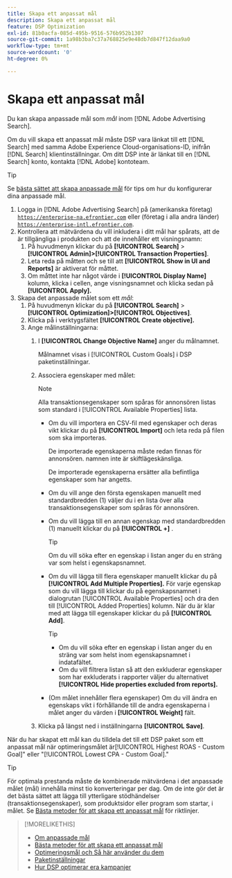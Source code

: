 ```yaml
---
title: Skapa ett anpassat mål
description: Skapa ett anpassat mål
feature: DSP Optimization
exl-id: 81b0acfa-085d-495b-9516-576b952b1307
source-git-commit: 1a98b3ba7c37a768825e9e48db7d847f12daa9a0
workflow-type: tm+mt
source-wordcount: '0'
ht-degree: 0%

---
```


# Skapa ett anpassat mål

Du kan skapa anpassade mål som *mål* inom [!DNL Adobe Advertising Search].

Om du vill skapa ett anpassat mål måste DSP vara länkat till ett [!DNL Search] med samma Adobe Experience Cloud-organisations-ID, inifrån [!DNL Search] klientinställningar. Om ditt DSP inte är länkat till en [!DNL Search] konto, kontakta [!DNL Adobe] kontoteam.

>[!TIP]
>
>Se [bästa sättet att skapa anpassade mål](custom-goal-best-practices.md) för tips om hur du konfigurerar dina anpassade mål.

1. Logga in [!DNL Adobe Advertising Search] på (amerikanska företag) [`https://enterprise-na.efrontier.com`](https://enterprise-na.efrontier.com) eller (företag i alla andra länder) [`https://enterprise-intl.efrontier.com`](https://enterprise-intl.efrontier.com).
1. Kontrollera att mätvärdena du vill inkludera i ditt mål har spårats, att de är tillgängliga i produkten och att de innehåller ett visningsnamn:
   1. På huvudmenyn klickar du på **[!UICONTROL Search]** > **[!UICONTROL Admin]>[!UICONTROL Transaction Properties]**.
   1. Leta reda på måtten och se till att **[!UICONTROL Show in UI and Reports]** är aktiverat för måttet.
   1. Om måttet inte har något värde i **[!UICONTROL Display Name]** kolumn, klicka i cellen, ange visningsnamnet och klicka sedan på **[!UICONTROL Apply].**
1. Skapa det anpassade målet som ett *mål*:
   1. På huvudmenyn klickar du på **[!UICONTROL Search]** > **[!UICONTROL Optimization]>[!UICONTROL Objectives]**.
   1. Klicka på i verktygsfältet **[!UICONTROL Create objective].**
   1. Ange målinställningarna:
      1. I **[!UICONTROL Change Objective Name]** anger du målnamnet.

         Målnamnet visas i [!UICONTROL Custom Goals] i DSP paketinställningar.

      1. Associera egenskaper med målet:

         >[!NOTE]
         >
         > Alla transaktionsegenskaper som spåras för annonsören listas som standard i [!UICONTROL Available Properties] lista.

         * Om du vill importera en CSV-fil med egenskaper och deras vikt klickar du på **[!UICONTROL Import]** och leta reda på filen som ska importeras.

            De importerade egenskaperna måste redan finnas för annonsören. namnen inte är skiftlägeskänsliga.

            De importerade egenskaperna ersätter alla befintliga egenskaper som har angetts.

         * Om du vill ange den första egenskapen manuellt med standardbredden (1) väljer du i en lista över alla transaktionsegenskaper som spåras för annonsören.

         * Om du vill lägga till en annan egenskap med standardbredden (1) manuellt klickar du på **[!UICONTROL +]** .

            >[!TIP]
            >
            > Om du vill söka efter en egenskap i listan anger du en sträng var som helst i egenskapsnamnet.

         * Om du vill lägga till flera egenskaper manuellt klickar du på **[!UICONTROL Add Multiple Properties].** För varje egenskap som du vill lägga till klickar du på egenskapsnamnet i dialogrutan [!UICONTROL Available Properties] och dra den till [!UICONTROL Added Properties] kolumn. När du är klar med att lägga till egenskaper klickar du på **[!UICONTROL Add]**.

            >[!TIP]
            >
            >* Om du vill söka efter en egenskap i listan anger du en sträng var som helst inom egenskapsnamnet i indatafältet.
            >* Om du vill filtrera listan så att den exkluderar egenskaper som har exkluderats i rapporter väljer du alternativet **[!UICONTROL Hide properties excluded from reports].**


         * (Om målet innehåller flera egenskaper) Om du vill ändra en egenskaps vikt i förhållande till de andra egenskaperna i målet anger du värden i **[!UICONTROL Weight]** fält.
      1. Klicka på längst ned i inställningarna **[!UICONTROL Save]**.


När du har skapat ett mål kan du tilldela det till ett DSP paket som ett anpassat mål när optimeringsmålet är[!UICONTROL Highest ROAS - Custom Goal]&quot; eller &quot;[!UICONTROL Lowest CPA - Custom Goal].&quot;

>[!TIP]
>
>För optimala prestanda måste de kombinerade mätvärdena i det anpassade målet (mål) innehålla minst tio konverteringar per dag. Om de inte gör det är det bästa sättet att lägga till ytterligare stödhändelser (transaktionsegenskaper), som produktsidor eller program som startar, i målet. Se [Bästa metoder för att skapa ett anpassat mål](custom-goal-best-practices.md) för riktlinjer.

>[!MORELIKETHIS]
>
>* [Om anpassade mål](custom-goal-about.md)
>* [Bästa metoder för att skapa ett anpassat mål](custom-goal-best-practices.md)
>* [Optimeringsmål och Så här använder du dem](optimization-goals.md)
>* [Paketinställningar](/help/dsp/campaign-management/packages/package-settings.md)
> * [Hur DSP optimerar era kampanjer](optimization-how-dsp-optimizes-campaigns.md)

